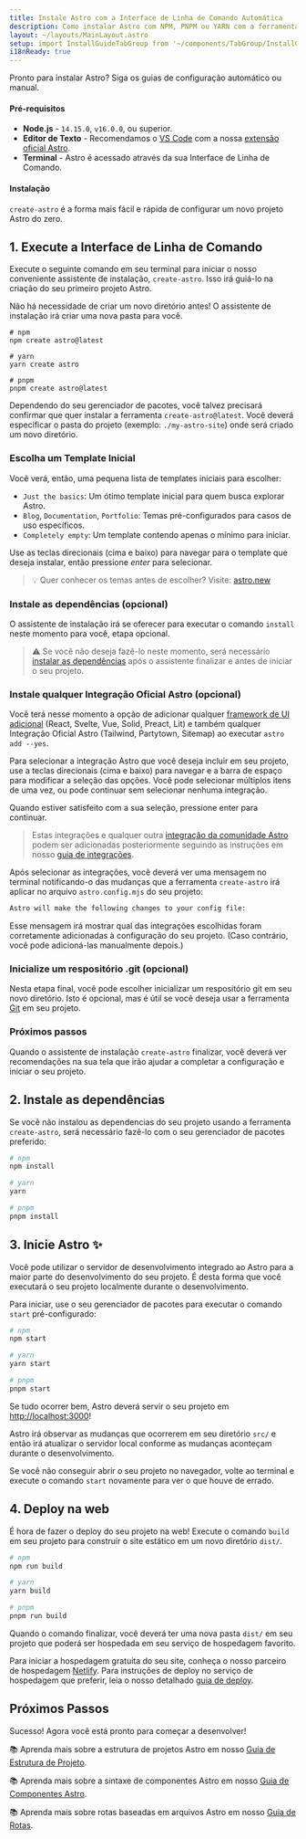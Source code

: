 ```yaml
---
title: Instale Astro com a Interface de Linha de Comando Automática
description: Como instalar Astro com NPM, PNPM ou YARN com a ferramenta create-astro.
layout: ~/layouts/MainLayout.astro
setup: import InstallGuideTabGroup from '~/components/TabGroup/InstallGuideTabGroup.astro';
i18nReady: true
---
```


Pronto para instalar Astro? Siga os guias de configuração automático ou manual.

#### Pré-requisitos

- **Node.js** - `14.15.0`, `v16.0.0`, ou superior.
- **Editor de Texto** - Recomendamos o [VS Code](https://code.visualstudio.com/) com a nossa [extensão oficial Astro](https://marketplace.visualstudio.com/items?itemName=astro-build.astro-vscode).
- **Terminal** - Astro é acessado através da sua Interface de Linha de Comando.

<InstallGuideTabGroup />

#### Instalação

`create-astro` é a forma mais fácil e rápida de configurar um novo projeto Astro do zero.

## 1. Execute a Interface de Linha de Comando

Execute o seguinte comando em seu terminal para iniciar o nosso conveniente assistente de instalação, `create-astro`. Isso irá guiá-lo na criação do seu primeiro projeto Astro.

Não há necessidade de criar um novo diretório antes! O assistente de instalação irá criar uma nova pasta para você.

```shell
# npm
npm create astro@latest

# yarn
yarn create astro

# pnpm
pnpm create astro@latest
```

Dependendo do seu gerenciador de pacotes, você talvez precisará confirmar que quer instalar a ferramenta `create-astro@latest`. Você deverá especificar o pasta do projeto (exemplo: `./my-astro-site`) onde será criado um novo diretório.

### Escolha um Template Inicial
Você verá, então, uma pequena lista de templates iniciais para escolher:
- `Just the basics`: Um ótimo template inicial para quem busca explorar Astro.
- `Blog`, `Documentation`, `Portfolio`: Temas pré-configurados para casos de uso específicos.
- `Completely empty`: Um template contendo apenas o mínimo para iniciar.

Use as teclas direcionais (cima e baixo) para navegar para o template que deseja instalar, então pressione *enter* para selecionar.

> 💡 Quer conhecer os temas antes de escolher? Visite: [astro.new](https://astro.new/)

### Instale as dependências (opcional)
O assistente de instalação irá se oferecer para executar o comando `install` neste momento para você, etapa opcional.

> ⚠️ Se você não deseja fazê-lo neste momento, será necessário [instalar as dependências](#2-instale-as-dependências) após o assistente finalizar e antes de iniciar o seu projeto.

### Instale qualquer Integração Oficial Astro (opcional)
Você terá nesse momento a opção de adicionar qualquer [framework de UI adicional](/pt-BR/core-concepts/framework-components) (React, Svelte, Vue, Solid, Preact, Lit) e também qualquer Integração Oficial Astro (Tailwind, Partytown, Sitemap) ao executar `astro add --yes`.

Para selecionar a integração Astro que você deseja incluir em seu projeto, use a teclas direcionais (cima e baixo) para navegar e a barra de espaço para modificar a seleção das opções. Você pode selecionar múltiplos itens de uma vez, ou pode continuar sem selecionar nenhuma integração.

Quando estiver satisfeito com a sua seleção, pressione enter para continuar.

> Estas integrações e qualquer outra [integração da comunidade Astro](https://astro.build/integrations) podem ser adicionadas posteriormente seguindo as instruções em nosso [guia de integrações](/pt-BR/guides/integrations-guide).

Após selecionar as integrações, você deverá ver uma mensagem no terminal notificando-o das mudanças que a ferramenta `create-astro` irá aplicar no arquivo `astro.config.mjs` do seu projeto:

```bash
Astro will make the following changes to your config file:
```

Esse mensagem irá mostrar qual das integrações escolhidas foram corretamente adicionadas à configuração do seu projeto. (Caso contrário, você pode adicioná-las manualmente depois.)

### Inicialize um respositório .git (opcional)

Nesta etapa final, você pode escolher inicializar um respositório git em seu novo diretório. Isto é opcional, mas é útil se você deseja usar a ferramenta [Git](https://git-scm.com/) em seu projeto.

### Próximos passos

Quando o assistente de instalação `create-astro` finalizar, você deverá ver recomendações na sua tela que irão ajudar a completar a configuração e iniciar o seu projeto.

## 2. Instale as dependências

Se você não instalou as dependencias do seu projeto usando a ferramenta `create-astro`, será necessário fazê-lo com o seu gerenciador de pacotes preferido:

```bash
# npm
npm install

# yarn
yarn

# pnpm
pnpm install

```

## 3. Inicie Astro ✨

Você pode utilizar o servidor de desenvolvimento integrado ao Astro para a maior parte do desenvolvimento do seu projeto. É desta forma que você executará o seu projeto localmente durante o desenvolvimento.

Para iniciar, use o seu gerenciador de pacotes para executar o comando `start` pré-configurado:

```bash
# npm
npm start

# yarn
yarn start

# pnpm
pnpm start
```

Se tudo ocorrer bem, Astro deverá servir o seu projeto em [http://localhost:3000](http://localhost:3000)!

Astro irá observar as mudanças que ocorrerem em seu diretório `src/` e então irá atualizar o servidor local conforme as mudanças aconteçam durante o desenvolvimento.

Se você não conseguir abrir o seu projeto no navegador, volte ao terminal e execute o comando `start` novamente para ver o que houve de errado.

## 4. Deploy na web

É hora de fazer o deploy do seu projeto na web! Execute o comando `build` em seu projeto para construir o site estático em um novo diretório `dist/`.

```bash
# npm
npm run build

# yarn
yarn build

# pnpm
pnpm run build
```

Quando o comando finalizar, você deverá ter uma nova pasta `dist/` em seu projeto que poderá ser hospedada em seu serviço de hospedagem favorito.

Para iniciar a hospedagem gratuita do seu site, conheça o nosso parceiro de hospedagem [Netlify](https://www.netlify.com/). Para instruções de deploy no serviço de hospedagem que preferir, leia o nosso detalhado [guia de deploy](/pt-BR/guides/deploy).

## Próximos Passos

Sucesso! Agora você está pronto para começar a desenvolver!

📚 Aprenda mais sobre a estrutura de projetos Astro em nosso [Guia de Estrutura de Projeto](/pt-BR/core-concepts/project-structure).

📚 Aprenda mais sobre a sintaxe de componentes Astro em nosso [Guia de Componentes Astro](/pt-BR/core-concepts/astro-components).

📚 Aprenda mais sobre rotas baseadas em arquivos Astro em nosso [Guia de Rotas](/pt-BR/core-concepts/astro-pages).
